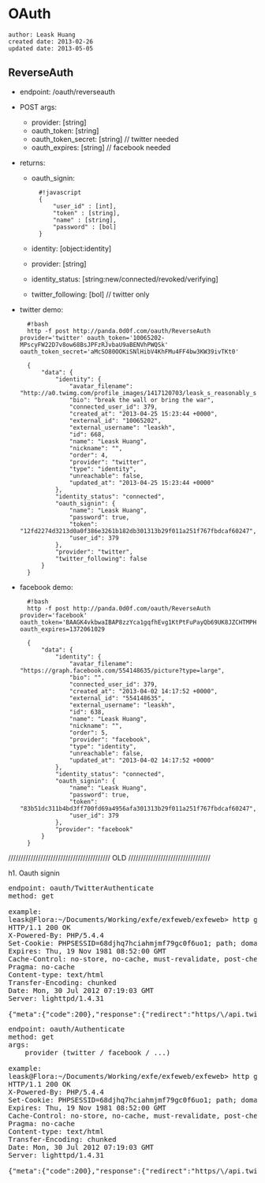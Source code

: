 # OAuth
    author: Leask Huang
    created date: 2013-02-26
    updated date: 2013-05-05


## ReverseAuth
* endpoint: /oauth/reverseauth
* POST args:
    - provider: [string]
    - oauth_token: [string]
    - oauth_token_secret: [string] // twitter needed
    - oauth_expires: [string] // facebook needed
* returns:
    - oauth_signin:

            #!javascript
            {
                "user_id" : [int],
                "token" : [string],
                "name" : [string],
                "password" : [bol]
            }

    - identity: [object:identity]
    - provider: [string]
    - identity_status: [string:new/connected/revoked/verifying]
    - twitter_following: [bol] // twitter only

* twitter demo:

        #!bash
        http -f post http://panda.0d0f.com/oauth/ReverseAuth provider='twitter' oauth_token='10065202-MPscyFW22D7v8ow68BsJPFzRJvbaU9aBENVhPWQSk' oauth_token_secret='aMcSO80OOKiSNlHibV4KhFMu4FF4bw3KW39ivTKt0'

        {
            "data": {
                "identity": {
                    "avatar_filename": "http://a0.twimg.com/profile_images/1417120703/leask_s_reasonably_small.png",
                    "bio": "break the wall or bring the war",
                    "connected_user_id": 379,
                    "created_at": "2013-04-25 15:23:44 +0000",
                    "external_id": "10065202",
                    "external_username": "leaskh",
                    "id": 668,
                    "name": "Leask Huang",
                    "nickname": "",
                    "order": 4,
                    "provider": "twitter",
                    "type": "identity",
                    "unreachable": false,
                    "updated_at": "2013-04-25 15:23:44 +0000"
                },
                "identity_status": "connected",
                "oauth_signin": {
                    "name": "Leask Huang",
                    "password": true,
                    "token": "12fd2274d3213d0a0f386e3261b182db301313b29f011a251f767fbdcaf60247",
                    "user_id": 379
                },
                "provider": "twitter",
                "twitter_following": false
            }
        }

* facebook demo:

        #!bash
        http -f post http://panda.0d0f.com/oauth/ReverseAuth provider='facebook' oauth_token='BAAGK4vkbwaIBAP8zzYca1gqfhEvg1KtPtFuPayQb69UK8JZCHTMPHS6KCUdUDeS9JlSJzwWeSlkImNNGXidBt0TbCDZBx3E1O2fSUtroJpCmbNlw3ZAi9rKXiFzI0XnHIbXb6qZAeKSpBjsuTeF7BuQtPqvTjKN1bKGpkgQp3GGyQh9kl8HXYjWdtawz0kEjXHZCBEEGV8DlW0ZCkf3fO6' oauth_expires=1372061029

        {
            "data": {
                "identity": {
                    "avatar_filename": "https://graph.facebook.com/554148635/picture?type=large",
                    "bio": "",
                    "connected_user_id": 379,
                    "created_at": "2013-04-02 14:17:52 +0000",
                    "external_id": "554148635",
                    "external_username": "leaskh",
                    "id": 638,
                    "name": "Leask Huang",
                    "nickname": "",
                    "order": 5,
                    "provider": "facebook",
                    "type": "identity",
                    "unreachable": false,
                    "updated_at": "2013-04-02 14:17:52 +0000"
                },
                "identity_status": "connected",
                "oauth_signin": {
                    "name": "Leask Huang",
                    "password": true,
                    "token": "83b51dc311b4bd3ff700fd69a4956afa301313b29f011a251f767fbdcaf60247",
                    "user_id": 379
                },
                "provider": "facebook"
            }
        }













///////////////////////////////////////// OLD /////////////////////////////////


h1. Oauth signin

<pre>
endpoint: oauth/TwitterAuthenticate
method: get

example:
leask@Flora:~/Documents/Working/exfe/exfeweb/exfeweb> http get local.exfe.com/oauth/TwitterAuthenticate
HTTP/1.1 200 OK
X-Powered-By: PHP/5.4.4
Set-Cookie: PHPSESSID=68djhq7hciahmjmf79gc0f6uo1; path; domain=.exfe.com
Expires: Thu, 19 Nov 1981 08:52:00 GMT
Cache-Control: no-store, no-cache, must-revalidate, post-check=0, pre-check=0
Pragma: no-cache
Content-type: text/html
Transfer-Encoding: chunked
Date: Mon, 30 Jul 2012 07:19:03 GMT
Server: lighttpd/1.4.31

{"meta":{"code":200},"response":{"redirect":"https/\/api.twitter.com\/oauth\/authenticate?oauth_token=eaIszDapB6I8UvjfDf0pGOOmEnGZUNqMeIa5Xs6HYs"}}
</pre>


<pre>
endpoint: oauth/Authenticate
method: get
args:
    provider (twitter / facebook / ...)

example:
leask@Flora:~/Documents/Working/exfe/exfeweb/exfeweb> http get local.exfe.com/oauth/Authenticate?provider=twitter
HTTP/1.1 200 OK
X-Powered-By: PHP/5.4.4
Set-Cookie: PHPSESSID=68djhq7hciahmjmf79gc0f6uo1; path; domain=.exfe.com
Expires: Thu, 19 Nov 1981 08:52:00 GMT
Cache-Control: no-store, no-cache, must-revalidate, post-check=0, pre-check=0
Pragma: no-cache
Content-type: text/html
Transfer-Encoding: chunked
Date: Mon, 30 Jul 2012 07:19:03 GMT
Server: lighttpd/1.4.31

{"meta":{"code":200},"response":{"redirect":"https/\/api.twitter.com\/oauth\/authenticate?oauth_token=eaIszDapB6I8UvjfDf0pGOOmEnGZUNqMeIa5Xs6HYs"}}
</pre>
